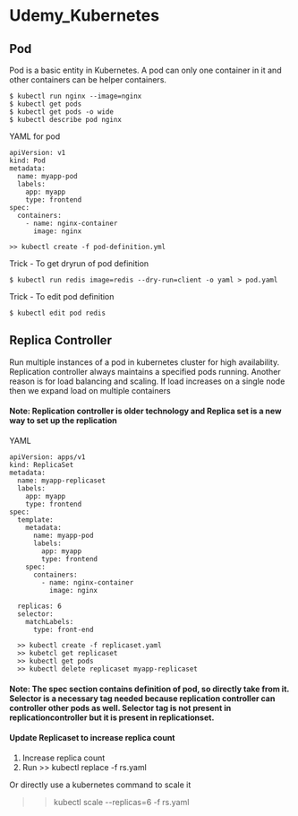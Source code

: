 # Udemy_Kubernetes
## Pod
Pod is a basic entity in Kubernetes.
A pod can only one container in it and other containers can be helper containers.
```
$ kubectl run nginx --image=nginx
$ kubectl get pods
$ kubectl get pods -o wide
$ kubectl describe pod nginx
```
YAML for pod
```
apiVersion: v1
kind: Pod
metadata: 
  name: myapp-pod
  labels:
    app: myapp
    type: frontend
spec:
  containers:
    - name: nginx-container
      image: nginx
      
>> kubectl create -f pod-definition.yml
```
Trick - To get dryrun of pod definition
```
$ kubectl run redis image=redis --dry-run=client -o yaml > pod.yaml
```
Trick - To edit pod definition
```
$ kubectl edit pod redis
```
## Replica Controller
Run multiple instances of a pod in kubernetes cluster for high availability. Replication controller always maintains a specified pods running. Another reason is for load balancing and scaling. If load increases on a single node then we expand load on multiple containers

#### Note: Replication controller is older technology and Replica set is a new way to set up the replication
YAML
```
apiVersion: apps/v1
kind: ReplicaSet 
metadata:
  name: myapp-replicaset
  labels:
    app: myapp
    type: frontend
spec:
  template:
    metadata: 
      name: myapp-pod
      labels:
        app: myapp
        type: frontend
    spec:
      containers:
        - name: nginx-container
          image: nginx
    
  replicas: 6
  selector:
    matchLabels: 
      type: front-end
  
  >> kubectl create -f replicaset.yaml
  >> kubetcl get replicaset
  >> kubectl get pods
  >> kubectl delete replicaset myapp-replicaset

```
#### Note: The spec section contains definition of pod, so directly take from it. Selector is a necessary tag needed because replication controller can controller other pods as well. Selector tag is not present in replicationcontroller but it is present in replicationset.

#### Update Replicaset to increase replica count
1. Increase replica count
2. Run >> kubectl replace -f rs.yaml

Or directly use a kubernetes command to scale it
>> kubectl scale --replicas=6 -f rs.yaml
